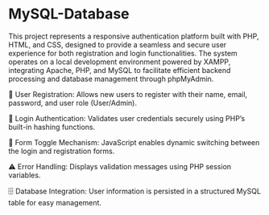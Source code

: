 # MySQL-Database

  This project represents a responsive authentication platform built with PHP, HTML, and CSS, designed to provide a seamless and secure user experience for both registration and login functionalities.
  The system operates on a local development environment powered by XAMPP, integrating Apache, PHP, and MySQL to facilitate efficient backend processing and database management through phpMyAdmin.

🧾 User Registration: Allows new users to register with their name, email, password, and user role (User/Admin).

🔐 Login Authentication: Validates user credentials securely using PHP’s built-in hashing functions.

🔄 Form Toggle Mechanism: JavaScript enables dynamic switching between the login and registration forms.

⚠️ Error Handling: Displays validation messages using PHP session variables.

🗄️ Database Integration: User information is persisted in a structured MySQL table for easy management.
